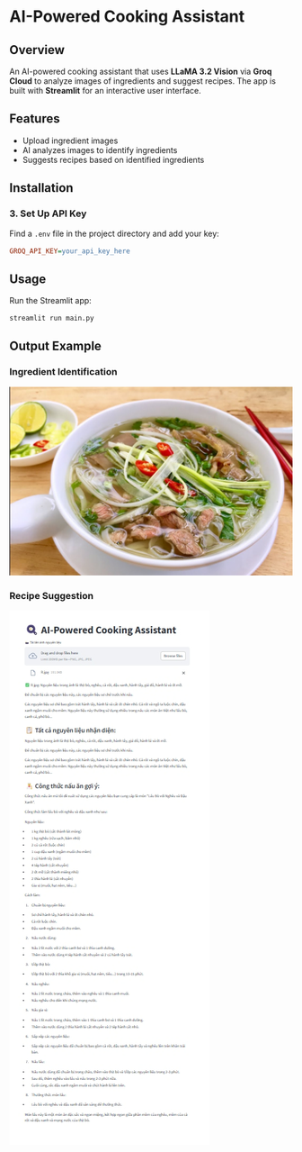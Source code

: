 # AI-Powered Cooking Assistant

## Overview
An AI-powered cooking assistant that uses **LLaMA 3.2 Vision** via **Groq Cloud** to analyze images of ingredients and suggest recipes. The app is built with **Streamlit** for an interactive user interface.

## Features
- Upload ingredient images
- AI analyzes images to identify ingredients
- Suggests recipes based on identified ingredients

## Installation
### 3. Set Up API Key
Find a `.env` file in the project directory and add your key:
```ini
GROQ_API_KEY=your_api_key_here
```

## Usage
Run the Streamlit app:
```bash
streamlit run main.py
```


## Output Example
### Ingredient Identification
![Ingredient Identification](cooking-assistant\img\R.jpg)

### Recipe Suggestion
![Recipe Suggestion](cooking-assistant\img\output.png)



